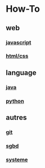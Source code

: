 # How-To

## web

### [javascript](./javascript/index-js.md)

### [html/css](./html/index-html.md)

## language

### [java](./java/index-java.md)

### [python](./python/index.md)

## autres

### [git](./git/)

### [sgbd](./sgbd/)

### [systeme](./systeme/index-systeme.md)
